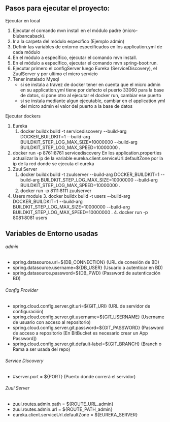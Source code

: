 ## Pasos para ejecutar el proyecto:

Ejecutar en local
1. Ejecutar el comando mvn install en el módulo padre (micro-blubancaback).
2. Ir a la carpeta del módulo especí­fico (Ejemplo admin)
3. Definir las variables de entorno especificados en los application.yml de cada módulo
4. En el módulo a especí­fico, ejecutar el comando mvn install.
5. En el módulo a especí­fico, ejecutar el comando mvn spring-boot:run.
6. Ejecutar primero el configServer luego Eureka (ServiceDiscovery), el ZuulServer y por ultimo el micro servicio
7. Tener instalado Mysql
      - si se instala a travez de docker tener en cuenta que el micro admin en su application.yml tiene por defecto el puerto 33060 para la base de datos, si pone otro al ejecutar el docker run, cambiar ese puerto
      - si se instala mediante algun ejecutable, cambiar en el application yml del micro admin el valor del puerto a la base de datos

Ejecutar dockers

1. Eureka
   1. docker buildx build -t servicediscovery --build-arg DOCKER_BUILDKIT=1 --build-arg BUILDKIT_STEP_LOG_MAX_SIZE=10000000 --build-arg BUILDKIT_STEP_LOG_MAX_SPEED=10000000 .
2. docker run -p 8761:8761 servicediscovery
	En los application.properties actualizar la ip de la variable
	eureka.client.serviceUrl.defaultZone por la ip de la red donde se ejecuta el eureka
2. Zuul Server
      1. docker buildx build -t zuulserver --build-arg DOCKER_BUILDKIT=1 --build-arg BUILDKIT_STEP_LOG_MAX_SIZE=10000000 --build-arg BUILDKIT_STEP_LOG_MAX_SPEED=10000000 .
      2. docker run -p 8111:8111 zuulserver 
3. Users module
      3. docker buildx build -t users --build-arg DOCKER_BUILDKIT=1 --build-arg BUILDKIT_STEP_LOG_MAX_SIZE=10000000 --build-arg BUILDKIT_STEP_LOG_MAX_SPEED=10000000 .
      4. docker run -p 8081:8081 users

## Variables de Entorno usadas
###### admin
- spring.datasource.url=${DB_CONNECTION} (URL de conexión de BD)
- spring.datasource.username=${DB_USER} (Usuario a autenticar en BD)
- spring.datasource.password=${DB_PWD} (Password de autenticación BD)
###### Config Provider
- spring.cloud.config.server.git.uri=${GIT_URI} (URL de servidor de 
configuración)
- spring.cloud.config.server.git.username=${GIT_USERNAME} (Username de
usuario con acceso al repositorio)
- spring.cloud.config.server.git.password=${GIT_PASSWORD} (Password de 
acceso a repositorio [En BitBucket es necesario crear un App Password])
- spring.cloud.config.server.git.default-label=${GIT_BRANCH} (Branch o Rama a 
ser usada del repo)
###### Service Discovery
- #server.port = ${PORT} (Puerto donde correrá el servidor)
###### Zuul Server
- zuul.routes.admin.path = ${ROUTE_URL_admin}
- zuul.routes.admin.url = ${ROUTE_PATH_admin}
- eureka.client.serviceUrl.defaultZone = ${EUREKA_SERVER}
